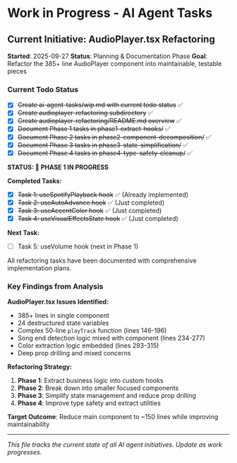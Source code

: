 # Work in Progress - AI Agent Tasks

## Current Initiative: AudioPlayer.tsx Refactoring

**Started**: 2025-09-27
**Status**: Planning & Documentation Phase
**Goal**: Refactor the 385+ line AudioPlayer component into maintainable, testable pieces

### Current Todo Status

- [x] ~~Create ai-agent-tasks/wip.md with current todo status~~ ✅
- [x] ~~Create audioplayer-refactoring subdirectory~~ ✅
- [x] ~~Create audioplayer-refactoring/README.md overview~~ ✅
- [x] ~~Document Phase 1 tasks in phase1-extract-hooks/~~ ✅
- [x] ~~Document Phase 2 tasks in phase2-component-decomposition/~~ ✅
- [x] ~~Document Phase 3 tasks in phase3-state-simplification/~~ ✅
- [x] ~~Document Phase 4 tasks in phase4-type-safety-cleanup/~~ ✅

**STATUS: 🚧 PHASE 1 IN PROGRESS**

**Completed Tasks:**
- [x] ~~Task 1: useSpotifyPlayback hook~~ ✅ (Already implemented)
- [x] ~~Task 2: useAutoAdvance hook~~ ✅ (Just completed)
- [x] ~~Task 3: useAccentColor hook~~ ✅ (Just completed)
- [x] ~~Task 4: useVisualEffectsState hook~~ ✅ (Just completed)

**Next Task:**
- [ ] Task 5: useVolume hook (next in Phase 1)

All refactoring tasks have been documented with comprehensive implementation plans.

### Key Findings from Analysis

**AudioPlayer.tsx Issues Identified:**
- 385+ lines in single component
- 24 destructured state variables
- Complex 50-line `playTrack` function (lines 146-196)
- Song end detection logic mixed with component (lines 234-277)
- Color extraction logic embedded (lines 293-315)
- Deep prop drilling and mixed concerns

**Refactoring Strategy:**
1. **Phase 1**: Extract business logic into custom hooks
2. **Phase 2**: Break down into smaller focused components
3. **Phase 3**: Simplify state management and reduce prop drilling
4. **Phase 4**: Improve type safety and extract utilities

**Target Outcome**: Reduce main component to ~150 lines while improving maintainability

---

*This file tracks the current state of all AI agent initiatives. Update as work progresses.*